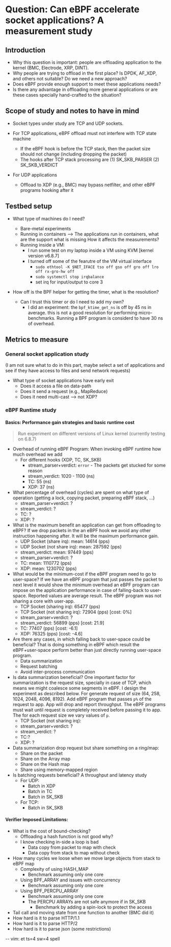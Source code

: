 # Question: Can eBPF accelerate socket applications? A measurement study


## Introduction

- Why this question is important: people are offloading application to the
  kernel (BMC, Electrode, XRP, DINT).
- Why people are trying to offload in the first place? Is DPDK, AF_XDP, and
  others not suitable? Do we need a new approach?
- Does eBPF provide enough support to meet these applications needs?
- Is there any advantage in offloading more general applications or are these
  cases specially hand-crafted to the situation?


## Scope of study and notes to have in mind

- Socket types under study are TCP and UDP sockets.

- For TCP applications, eBPF offload must not interfere with TCP state machine
    + If the eBPF hook is before the TCP stack, then the packet size should not
      change (including dropping the packet)
    + The hooks after TCP stack processing are (1) SK_SKB_PARSER (2) SK_SKB_VERDICT
- For UDP applications
    + Offload to XDP (e.g., BMC) may bypass netfilter, and other eBPF programs
      hooking after it


## Testbed setup

- What type of machines do I need?
    + Bare-metal experiments
    + Running in containers --> The applications run in containers, what are
      the support what is missing How it affects the measurements?
    + Running inside a VM:
        + I run some test on my laptop inside a VM using KVM [kernel version v6.8.7]
        + I turned off some of the fearutre of the VM virtual interface
            + `sudo ethtool -K $NET_IFACE tso off gso off gro off lro off rx-gro-hw off`
            + `sudo systemctl stop irqbalance`
            + set irq for input/output to core 3

- How off is the BPF helper for getting the timer, what is the resolution?
    + Can I trust this timer or do I need to add my own?
        + I did an experiment: the `bpf_ktime_get_ns` is off by 45 ns in
          average. this is not a good resolution for performing
          micro-benchmarks. Running a BPF program is considerd to have 30 ns of
          overhead.


## Metrics to measure


### General socket application study

(I am not sure what to do in this part, maybe select a set of applications and
see if they have access to files and send network requests)
- What type of socket applications have early exit
    + Does it access a file on data-path
    + Does it send a request (e.g., MapReduce)
    + Does it need multi-cast --> not XDP?

### eBPF Runtime study

#### Basics: Performance gain strategies and basic runtime cost

> Run experiment on different versions of Linux kernel (currently testing on 6.8.7)

- Overhead of running eBPF Program: When invoking eBPF runtime how much overhead we add
    + For different hooks (XDP, TC, SK_SKB)
        + stream_parser+verdict: `error` -  The packets get stucked for some reason
        + stream_verdict: 1020 - 1100 (ns)
        + TC: 55 (ns)
        + XDP: 37 (ns)
- What percentage of overhead (cycles) are spent on what type of operation
  (getting a lock, copying packet, preparing eBPF stack, ...)
    + stream_parser+verdict: ?
    + stream_verdict: ?
    + TC: ?
    + XDP: ?
- What is the maximum benefit an application can get from offloading to eBPF?
  If we drop packets in the an eBPF hook we avoid any other instruction
  happening after. It will be the maximum performance gain.
    + UDP Socket (share irq):     mean: 14614   (pps)
    + UDP Socket (not share irq): mean: 287592  (pps)
    + stream_verdict:             mean: 97449   (pps)
    + stream_parser+verdict: ?
    + TC:                         mean: 1110772 (pps)
    + XDP:                        mean: 1230702 (pps)
- What would be the minimum-cost if the eBPF program need to go to user-space?
  If we have an eBPF program that just passes the packet to next level it would
  show the minimum overhead an eBPF program can impose on the application
  performance in case of falling-back to user-space. Reported values are average result.
  The eBPF program was not sharing a core with user-app.
    + TCP Socket (sharing irq):     65477 (pps)
    + TCP Socket (not sharing irq): 72904 (pps) [cost: 0%]
    + stream_parser+verdict:        ?
    + stream_verdict:               56899 (pps) [cost: 21.9]
    + TC:                           77407 (pps) [cost: -6.1]
    + XDP:                          76325 (pps) [cost: -4.6]
- Are there any cases, in which falling back to user-space could be beneficial?
  That is doing something in eBPF which result the eBPF+user-space perform
  better than just directly running user-space program.
    + Data summarization
    + Request batching
    + Avoid inter-process communication
- Is data summarization beneficial? One important factor for summarization is
  the request size, specially in case of TCP, which means we might coalesce
  some segments in eBPF. I design the experiment as described below. For
  generate request of size (64, 258, 1024, 2048, 4096, 8192). Add eBPF program
  that passes `p%` of the request to app. App will drop and report throughput.
  The eBPF programs must wait until request is completely received before
  passing it to app. The for each request size we vary values of `p`.
    + TCP Socket (not sharing irq):
    + stream_parser+verdict: ?
    + stream_verdict: ?
    + TC:?
    + XDP: ?
- Data summarization drop request but share something on a ring/map:
    + Share on the packet
    + Share on the Array map
    + Share on the Hash map
    + Share using memory-mapped region
- Is batching requests beneficial? A throughput and latency study
    + For UDP:
        + Batch in XDP
        + Batch in TC
        + Batch in SK_SKB
    + For TCP:
        + Batch in SK_SKB


#### Verifier Imposed Limitations:

- What is the cost of bound-checking?
    + Offloading a hash function is not good why?
    + I know checking in-side a loop is bad
        + Data copy from packet to map with check
        + Data copy from stack to map without check
- How many cycles we loose when we move large objects from stack to eBPF map
    + Complexity of using HASH_MAP
        + Benchmark assuming only one core
    + Using BPF_ARRAY and issues with concurrency
        + Benchmark assuming only one core
    + Using BPF_PERCPU_ARRAY
        + Benchmark assuming only one core
        + The PERCPU ARRAYs are not safe anymore if in SK_SKB
            + Benchmark by adding a spin-lock to protect the access
- Tail call and moving state from one function to another (BMC did it)
- How hard is it to parse HTTP/1.1
- How hard is it to parse HTTP/2
- How hard is it to parse json (some restrictions)


-- vim: et ts=4 sw=4 spell
